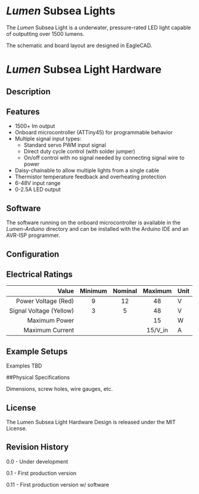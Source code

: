 # *Lumen* Subsea Lights

The *Lumen* Subsea Light is a underwater, pressure-rated LED light capable of outputting over 1500 lumens. 

The schematic and board layout are designed in EagleCAD.

# *Lumen* Subsea Light Hardware

## Description

## Features 

* 1500+ lm output
* Onboard microcontroller (ATTiny45) for programmable behavior
* Multiple signal input types:
	* Standard servo PWM input signal
	* Direct duty cycle control (with solder jumper)
	* On/off control with no signal needed by connecting signal wire to power
* Daisy-chainable to allow multiple lights from a single cable
* Thermistor temperature feedback and overheating protection
* 6-48V input range
* 0-2.5A LED output

## Software

The software running on the onboard microcontroller is available in the *Lumen-Arduino* directory and can be installed with the Arduino IDE and an AVR-ISP programmer.

## Configuration

## Electrical Ratings

| Value                              | Minimum | Nominal | Maximum | Unit    |
|-----------------------------------:|:-------:|:-------:|:-------:|:--------|
| Power Voltage (Red)                | 9       | 12      | 48      | V       |
| Signal Voltage (Yellow)            | 3       | 5       | 48      | V       |
| Maximum Power                      |         |         | 15      | W       |
| Maximum Current                    |         |         | 15/V_in | A       |


## Example Setups

Examples TBD

##Physical Specifications

Dimensions, screw holes, wire gauges, etc.

## License

The Lumen Subsea Light Hardware Design is released under the MIT License.

## Revision History

0.0 - Under development

0.1 - First production version

0.11 - First production version w/ software